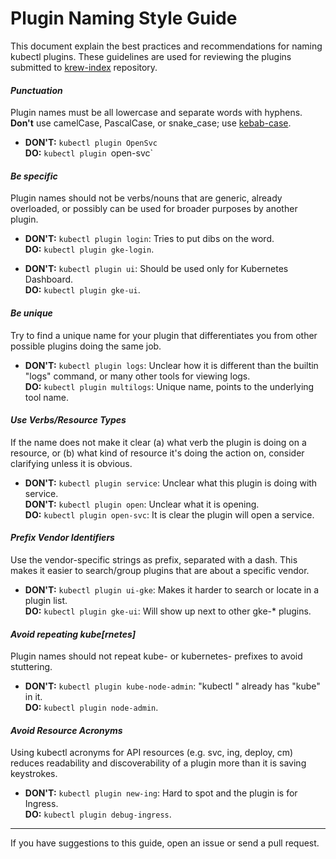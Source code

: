 # Plugin Naming Style Guide

This document explain the best practices and recommendations for naming kubectl
plugins. These guidelines are used for reviewing the plugins submitted to 
[krew-index](https://github.com/GoogleContainerTools/krew-index) repository.

#### _Punctuation_

Plugin names must be all lowercase and separate words with hyphens.
**Don't** use camelCase, PascalCase, or snake_case; use
[kebab-case](http://wiki.c2.com/?KebabCase).

- **DON'T:** `kubectl plugin OpenSvc`<br/>
  **DO:** `kubectl plugin `open-svc`

#### _Be specific_

Plugin names should not be verbs/nouns that are generic, already overloaded, or
possibly can be used for broader purposes by another plugin.

- **DON'T:** `kubectl plugin login`: Tries to put dibs on the word.<br/>
  **DO:** `kubectl plugin gke-login`.

- **DON'T:** `kubectl plugin ui`: Should be used only for Kubernetes
  Dashboard.<br/>
  **DO:** `kubectl plugin gke-ui`.

#### _Be unique_

Try to find a unique name for your plugin that differentiates you from other
possible plugins doing the same job.

- **DON'T:** `kubectl plugin logs`: Unclear how it is different than the builtin
  "logs" command, or many other tools for viewing logs.<br/>
  **DO:** `kubectl plugin multilogs`:  Unique name, points to the underlying
  tool name.

#### _Use Verbs/Resource Types_

If the name does not make it clear (a) what verb the plugin is doing on a
resource, or (b) what kind of resource it's doing the action on, consider
clarifying unless it is obvious.

- **DON'T:** `kubectl plugin service`: Unclear what this plugin is doing with
  service.<br/>
  **DON'T:** `kubectl plugin open`: Unclear what it is opening.<br/>
  **DO:** `kubectl plugin open-svc`: It is clear the plugin will open a service.

#### _Prefix Vendor Identifiers_

Use the vendor-specific strings as prefix, separated with a dash. This makes it
easier to search/group plugins that are about a specific vendor.

- **DON'T:** `kubectl plugin ui-gke`: Makes it harder to search or locate in a
  plugin list.<br/>
  **DO:** `kubectl plugin gke-ui`: Will show up next to other gke-* plugins.

#### _Avoid repeating kube[rnetes]_

Plugin names should not repeat kube- or kubernetes- prefixes to avoid
stuttering.

- **DON'T:** `kubectl plugin kube-node-admin`: "kubectl " already has "kube" in
  it.<br/>
  **DO:** `kubectl plugin node-admin`.

#### _Avoid Resource Acronyms_

Using kubectl acronyms for API resources (e.g. svc, ing, deploy, cm) reduces
readability and discoverability of a plugin more than it is saving keystrokes.

- **DON'T:** `kubectl plugin new-ing`: Hard to spot and the plugin is for
  Ingress.<br/>
  **DO:** `kubectl plugin debug-ingress`.

-----

If you have suggestions to this guide, open an issue or send a pull request.

